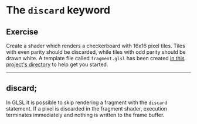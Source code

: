 # The `discard` keyword

## Exercise

Create a shader which renders a checkerboard with 16x16 pixel tiles.  Tiles with even parity should be discarded, while tiles with odd parity should be drawn white. A template file called `fragment.glsl` has been created <a href="/open/08-frag-2" target="_blank">in this project's directory</a> to help get you started.

***

## discard;

In GLSL it is possible to skip rendering a fragment with the `discard` statement. If a pixel is discarded in the fragment shader, execution terminates immediately and nothing is written to the frame buffer.
